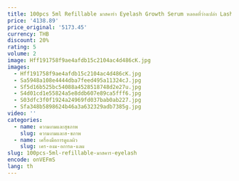 ```yaml
---
title: 100pcs 5ml Refillable มาสคาร่า Eyelash Growth Serum หลอดที่ว่างเปล่า Lash Lift Liquid Eye Liner ความงามคอนเทนเนอร์บรรจุภัณฑ์ F2709
price: '4138.89'
price_original: '5173.45'
currency: THB
discount: 20%
rating: 5
volume: 2
image: Hff191758f9ae4afdb15c2104ac4d486cK.jpg
images:
  - Hff191758f9ae4afdb15c2104ac4d486cK.jpg
  - Sa5948a108e4444dba7feed495a11324cJ.jpg
  - Sf5d16b525bc54088a4528518748d2e27u.jpg
  - S4d01cd1e55824a5e8ddb607e89ca5fff6.jpg
  - S03dfc3f0f1924a24969fd037bab0ab227.jpg
  - Sfa348b5898624b46a3a632329adb7385g.jpg
video: ''
categories:
  - name: ความงามและสุขภาพ
    slug: ความงามและส-ขภาพ
  - name: เครื่องมือการดูแลผิว
    slug: เคร-องม-อการด-แลผ
slug: 100pcs-5ml-refillable-มาสคาร-eyelash
encode: onVEFmS
lang: th
---
```

  